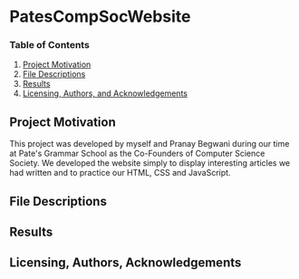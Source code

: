 # PatesCompSocWebsite
### Table of Contents

1. [Project Motivation](#motivation)
2. [File Descriptions](#files)
3. [Results](#results)
4. [Licensing, Authors, and Acknowledgements](#licensing)

## Project Motivation<a name="motivation"></a>
This project was developed by myself and Pranay Begwani during our time at Pate's Grammar School as the Co-Founders of Computer Science Society. We developed the website simply to display interesting articles we had written and to practice our HTML, CSS and JavaScript.
## File Descriptions <a name="files"></a>

## Results<a name="results"></a>

## Licensing, Authors, Acknowledgements<a name="licensing"></a>
